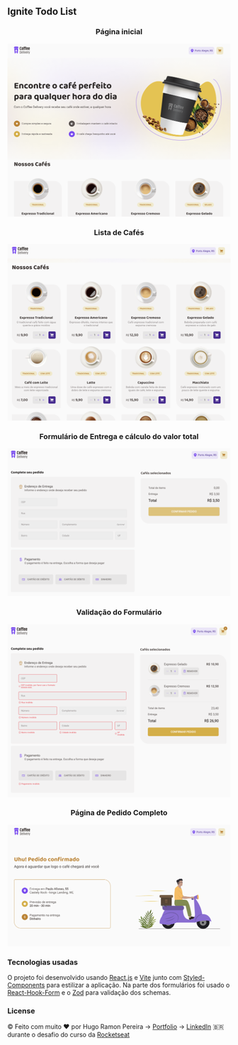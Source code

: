 ## Ignite Todo List

<center><h3>Página inicial</h3></center>

<img src='./src/assets/images/readme-images/main.png' />

<center><h3>Lista de Cafés</h3></center>

<img src='./src/assets/images/readme-images/coffee-list.png' />

<center><h3>Formulário de Entrega e cálculo do valor total</h3></center>

<img src='./src/assets/images/readme-images/address-form.png' />

<center><h3>Validação do Formulário</h3></center>

<img src='./src/assets/images/readme-images/validation-errors.png' />

<center><h3>Página de Pedido Completo</h3></center>

<img src='./src/assets/images/readme-images/complete-order.png' />

<br/>

### Tecnologias usadas

O projeto foi desenvolvido usando [React.js](https://react.dev/) e [Vite](https://vitejs.dev/)
junto com [Styled-Components](https://styled-components.com/) para estilizar a aplicação.
Na parte dos formulários foi usado o [React-Hook-Form](https://react-hook-form.com/) e o [Zod](https://zod.dev/) para validação dos schemas.

### License

© Feito com muito &#10084; por Hugo Ramon Pereira -> [Portfolio](https://hugoramonpereira.dev/) -> [LinkedIn](https://www.linkedin.com/in/hugo-ramon-pereira/) 🇧🇷 durante o desafio do curso da [Rocketseat](https://www.rocketseat.com.br/)
